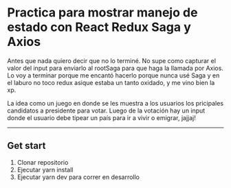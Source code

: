 # Practica para mostrar manejo de estado con React Redux Saga y Axios

Antes que nada quiero decir que no lo terminé.
No supe como capturar el valor del input para enviarlo al rootSaga para que haga la llamada por Axios.
Lo voy a terminar porque me encantó hacerlo porque nunca usé Saga y en el laburo no toco redux asique estaba un tanto oxidado, y me vino bien la xp.

La idea como un juego en donde se les muestra a los usuarios los pricipales candidatos a presidente para votar. Luego de la votación hay un input donde el usuario debe tipear un país para ir a vivir o emigrar, jajjaj!

---

## Get start

1. Clonar repositorio
2. Ejecutar yarn install
3. Ejecutar yarn dev para correr en desarrollo
